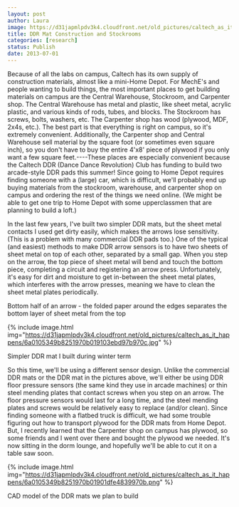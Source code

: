 ```yaml
---
layout: post
author: Laura
image: https://d31japmlpdv3k4.cloudfront.net/old_pictures/caltech_as_it_happens/6a0105349b8251970b01901df5e6dd970b.jpg
title: DDR Mat Construction and Stockrooms 
categories: [research]
status: Publish
date: 2013-07-01
---
```



Because of all the labs on campus, Caltech has its own supply of construction materials, almost like a mini-Home Depot. For MechE's and people wanting to build things, the most important places to get building materials on campus are the Central Warehouse, Stockroom, and Carpenter shop. The Central Warehouse has metal and plastic, like sheet metal, acrylic plastic, and various kinds of rods, tubes, and blocks. The Stockroom has screws, bolts, washers, etc. The Carpenter shop has wood (plywood, MDF, 2x4s, etc.). The best part is that everything is right on campus, so it's extremely convenient. Additionally, the Carpenter shop and Central Warehouse sell material by the square foot (or sometimes even square inch), so you don't have to buy the entire 4'x8' piece of plywood if you only want a few square feet.----These places are especially convenient because the Caltech DDR (Dance Dance Revolution) Club has funding to build two arcade-style DDR pads this summer! Since going to Home Depot requires finding someone with a (large) car, which is difficult, we'll probably end up buying materials from the stockroom, warehouse, and carpenter shop on campus and ordering the rest of the things we need online. (We might be able to get one trip to Home Depot with some upperclassmen that are planning to build a loft.) 

In the last few years, I've built two simpler DDR mats, but the sheet metal contacts I used get dirty easily, which makes the arrows lose sensitivity. (This is a problem with many commercial DDR pads too.) One of the typical (and easiest) methods to make DDR arrow sensors is to have two sheets of sheet metal on top of each other, separated by a small gap. When you step on the arrow, the top piece of sheet metal will bend and touch the bottom piece, completing a circuit and registering an arrow press. Unfortunately, it's easy for dirt and moisture to get in-between the sheet metal plates, which interferes with the arrow presses, meaning we have to clean the sheet metal plates periodically.

<div class="photo-caption caption-xid-6a0105349b8251970b01901df5e6dd970b" id="caption-xid-6a0105349b8251970b01901df5e6dd970b">Bottom half of an arrow - the folded paper around the edges separates the bottom layer of sheet metal from the top


{% include image.html img="https://d31japmlpdv3k4.cloudfront.net/old_pictures/caltech_as_it_happens/6a0105349b8251970b019103ebd97b970c.jpg" %}<div class="photo-caption caption-xid-6a0105349b8251970b019103ebd97b970c" id="caption-xid-6a0105349b8251970b019103ebd97b970c">Simpler DDR mat I built during winter term

So this time, we'll be using a different sensor design. Unlike the commercial DDR mats or the DDR mat in the pictures above, we'll either be using DDR floor pressure sensors (the same kind they use in arcade machines) or thin steel mending plates that contact screws when you step on an arrow. The floor pressure sensors would last for a long time, and the steel mending plates and screws would be relatively easy to replace (and/or clean). 
Since finding someone with a flatbed truck is difficult, we had some trouble figuring out how to transport plywood for the DDR mats from Home Depot. But, I recently learned that the Carpenter shop on campus has plywood, so some friends and I went over there and bought the plywood we needed. It's now sitting in the dorm lounge, and hopefully we'll be able to cut it on a table saw soon.


{% include image.html img="https://d31japmlpdv3k4.cloudfront.net/old_pictures/caltech_as_it_happens/6a0105349b8251970b01901dfe4839970b.png" %}<div class="photo-caption caption-xid-6a0105349b8251970b01901dfe4839970b" id="caption-xid-6a0105349b8251970b01901dfe4839970b">CAD model of the DDR mats we plan to build

